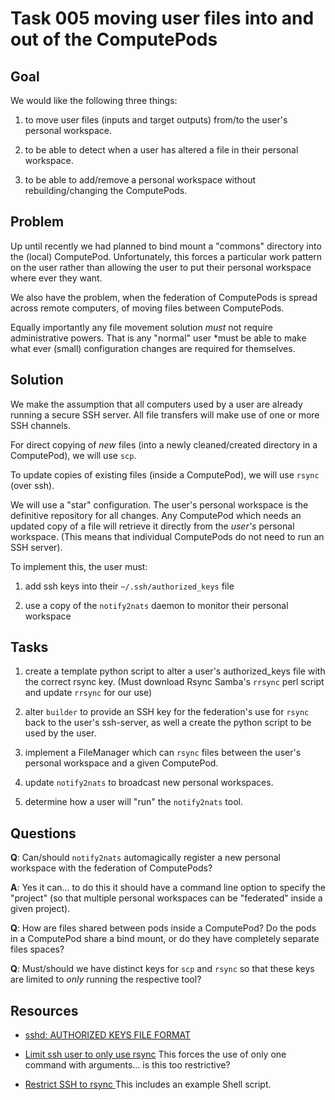 # Task 005 moving user files into and out of the ComputePods

## Goal

We would like the following three things:

1. to move user files (inputs and target outputs) from/to the user's
personal workspace.

2. to be able to detect when a user has altered a file in their personal
workspace.

3. to be able to add/remove a personal workspace without
rebuilding/changing the ComputePods.

## Problem

Up until recently we had planned to bind mount a "commons" directory into
the (local) ComputePod. Unfortunately, this forces a particular work
pattern on the user rather than allowing the user to put their personal
workspace where ever they want.

We also have the problem, when the federation of ComputePods is spread
across remote computers, of moving files between ComputePods.

Equally importantly any file movement solution *must* not require
administrative powers. That is any "normal" user *must be able to make
what ever (small) configuration changes are required for themselves.

## Solution

We make the assumption that all computers used by a user are already
running a secure SSH server. All file transfers will make use of one or
more SSH channels.

For direct copying of *new* files (into a newly cleaned/created directory
in a ComputePod), we will use `scp`.

To update copies of existing files (inside a ComputePod), we will use
`rsync` (over ssh).

We will use a "star" configuration. The user's personal workspace is the
definitive repository for all changes. Any ComputePod which needs an
updated copy of a file will retrieve it directly from the *user's*
personal workspace. (This means that individual ComputePods do not need to
run an SSH server).

To implement this, the user must:

1. add ssh keys into their `~/.ssh/authorized_keys` file

2. use a copy of the `notify2nats` daemon to monitor their personal workspace

## Tasks

1. create a template python script to alter a user's authorized_keys file
with the correct rsync key. (Must download Rsync Samba's `rrsync` perl
script and update `rrsync` for our use)

2. alter `builder` to provide an SSH key for the federation's use for
`rsync` back to the user's ssh-server, as well a create the python script
to be used by the user.

3. implement a FileManager which can `rsync` files between the user's
personal workspace and a given ComputePod.

4. update `notify2nats` to broadcast new personal workspaces.

5. determine how a user will "run" the `notify2nats` tool.

## Questions

**Q**: Can/should `notify2nats` automagically register a new personal
workspace with the federation of ComputePods?

**A**: Yes it can... to do this it should have a command line option to
specify the "project" (so that multiple personal workspaces can be
"federated" inside a given project).

**Q**: How are files shared between pods inside a ComputePod? Do the pods
in a ComputePod share a bind mount, or do they have completely separate
files spaces?

**Q**: Must/should we have distinct keys for `scp` and `rsync` so that
these keys are limited to *only* running the respective tool?

## Resources

- [sshd: AUTHORIZED KEYS FILE
FORMAT](https://man.openbsd.org/sshd#AUTHORIZED_KEYS_FILE_FORMAT)

- [Limit ssh user to only use
rsync](https://blog.valqk.com/archives/Limit-ssh-user-to-only-use-rsync-92.html)
This forces the use of only one command with arguments... is this too
restrictive?

- [Restrict SSH to rsync ](http://gergap.de/restrict-ssh-to-rsync.html)
This includes an example Shell script.
